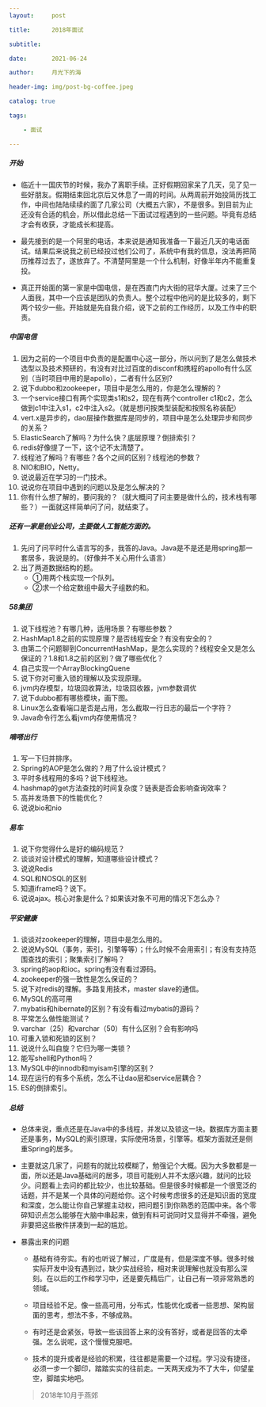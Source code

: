 ```yaml
---
layout:     post

title:      2018年面试

subtitle:   

date:       2021-06-24

author:     月光下的海

header-img: img/post-bg-coffee.jpeg

catalog: true

tags:

    - 面试

---
```

##### 开始
- 临近十一国庆节的时候，我办了离职手续。正好假期回家呆了几天，见了见一些好朋友。假期结束回北京后又休息了一周的时间。从两周前开始投简历找工作，中间也陆陆续续的面了几家公司（大概五六家），不是很多。到目前为止还没有合适的机会，所以借此总结一下面试过程遇到的一些问题。毕竟有总结才会有收获，才能成长和提高。
  

- 最先接到的是一个阿里的电话，本来说是通知我准备一下最近几天的电话面试。结果后来说我之前已经投过他们公司了，系统中有我的信息，没法再把简历推荐过去了，遂放弃了。不清楚阿里是一个什么机制，好像半年内不能重复投。
  

- 真正开始面的第一家是中国电信，是在西直门内大街的冠华大厦。过来了三个人面我，其中一个应该是团队的负责人。整个过程中他问的是比较多的，剩下两个较少一些。开始就是先自我介绍，说下之前的工作经历，以及工作中的职责。

##### 中国电信
1. 因为之前的一个项目中负责的是配置中心这一部分，所以问到了是怎么做技术选型以及技术预研的，有没有对比过百度的disconf和携程的apollo有什么区别（当时项目中用的是apollo），二者有什么区别?
2. 说下dubbo和zookeeper，项目中是怎么用的，你是怎么理解的？
3. 一个service接口有两个实现类s1和s2，现在有两个controller c1和c2，怎么做到c1中注入s1，c2中注入s2。（就是想问按类型装配和按照名称装配）
4. vert.x是异步的，dao层操作数据库是同步的，项目中是怎么处理异步和同步的关系？
5. ElasticSearch了解吗？为什么快？底层原理？倒排索引？
6. redis好像提了一下，这个记不太清楚了。
7. 线程池了解吗？有哪些？各个之间的区别？线程池的参数？
8. NIO和BIO，Netty。
9. 说说最近在学习的一门技术。
10. 说说你在项目中遇到的问题以及是怎么解决的？
11. 你有什么想了解的，要问我的？（就大概问了问主要是做什么的，技术栈有哪些？）一面就这样简单问了问，就结束了。

##### 还有一家是创业公司，主要做人工智能方面的。
1. 先问了问平时什么语言写的多，我答的Java。Java是不是还是用spring那一套居多，我说是的。（好像并不关心用什么语言）
2. 出了两道数据结构的题。
    -  ①用两个栈实现一个队列。
    -  ②求一个给定数组中最大子组数的和。
    
##### 58集团
1. 说下线程池？有哪几种，适用场景？有哪些参数？
2. HashMap1.8之前的实现原理？是否线程安全？有没有安全的？
3. 由第二个问题聊到ConcurrentHashMap，是怎么实现的？线程安全又是怎么保证的？1.8和1.8之前的区别？做了哪些优化？
4. 自己实现一个ArrayBlockingQuene
5. 说下你对可重入锁的理解以及实现原理。
6. jvm内存模型，垃圾回收算法，垃圾回收器，jvm参数调优
7. 说下dubbo都有哪些模块，画下图。
8. Linux怎么查看端口是否是占用，怎么截取一行日志的最后一个字符？
9. Java命令行怎么看jvm内存使用情况？

##### 嘀嗒出行
1. 写一下归并排序。
2. Spring的AOP是怎么做的？用了什么设计模式？
3. 平时多线程用的多吗？说下线程池。
4. hashmap的get方法查找的时间复杂度？链表是否会影响查询效率？
5. 高并发场景下的性能优化？
6. 说说bio和nio

##### 易车
1. 说下你觉得什么是好的编码规范？
2. 谈谈对设计模式的理解，知道哪些设计模式？
3. 说说Redis
4. SQL和NOSQL的区别
5. 知道iframe吗？说下。
6. 说说ajax。核心对象是什么？如果该对象不可用的情况下怎么办？

##### 平安健康
1. 谈谈对zookeeper的理解，项目中是怎么用的。
2. 说说MySQL（事务，索引，引擎等等）；什么时候不会用索引；有没有支持范围查找的索引；聚集索引了解吗？
3. spring的aop和ioc。spring有没有看过源码。
4. zookeeper的强一致性是怎么保证的？
5. 说下对redis的理解。多路复用技术，master slave的通信。
6. MySQL的高可用
7. mybatis和hibernate的区别？有没有看过mybatis的源码？
8. 平常怎么做性能测试？
9. varchar（25）和varchar（50）有什么区别？会有影响吗
10. 可重入锁和死锁的区别？
11. 说说什么叫自旋？它归为哪一类锁？
12. 能写shell和Python吗？
13. MySQL中的innodb和myisam引擎的区别？
14. 现在运行的有多个系统，怎么不让dao层和service层耦合？
15. ES的倒排索引。

##### 总结
- 总体来说，重点还是在Java中的多线程，并发以及锁这一块。数据库方面主要还是事务，MySQL的索引原理，实际使用场景，引擎等。框架方面就还是侧重Spring的居多。
  

- 主要就这几家了，问题有的就比较模糊了，勉强记个大概。因为大多数都是一面，所以还是Java基础问的居多，项目可能别人并不太感兴趣，就问的比较少。问题看上去问的都比较少，也比较基础。但是很多时候都是一个很宽泛的话题，并不是某一个具体的问题给你。这个时候考虑很多的还是知识面的宽度和深度，怎么能让你自己掌握主动权，把问题引到你熟悉的范围中来。各个零碎知识点怎么能够在大脑中串起来，做到有料可说同时又显得并不牵强，避免非要把这些散件拼凑到一起的尴尬。

  
- 暴露出来的问题

    - 基础有待夯实。有的也听说了解过，广度是有，但是深度不够。很多时候实际开发中没有遇到过，缺少实战经验，相对来说理解也就没有那么深刻。在以后的工作和学习中，还是要先精后广，让自己有一项非常熟悉的领域。
    
    - 项目经验不足。像一些高可用，分布式，性能优化或者一些思想、架构层面的思考，想法不多，不够成熟。
    
    - 有时还是会紧张，导致一些该回答上来的没有答好，或者是回答的太牵强。怎么说呢，这个慢慢克服吧。

    - 技术的提升或者是经验的积累，往往都是需要一个过程。学习没有捷径，必须一步一个脚印，踏踏实实的往前走。一天两天成为不了大牛，仰望星空，脚踏实地吧。
                                                                            
    > 2018年10月于燕郊